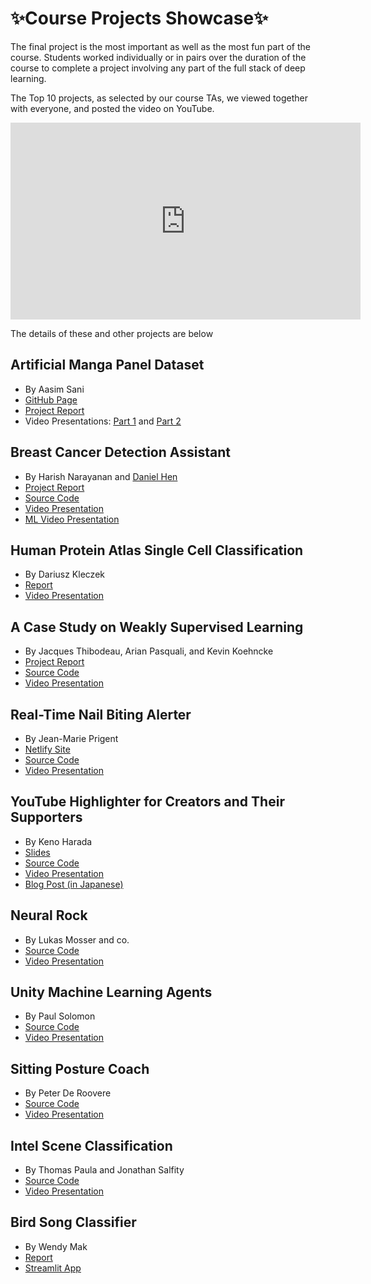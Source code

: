 # ✨Course Projects Showcase✨

The final project is the most important as well as the most fun part of the course.
Students worked individually or in pairs over the duration of the course to complete a project involving any part of the full stack of deep learning.

The Top 10 projects, as selected by our course TAs, we viewed together with everyone, and posted the video on YouTube.

<iframe width="560" height="315" src="https://www.youtube.com/embed/5LYD7YpfKlA" frameborder="0" allow="accelerometer; autoplay; clipboard-write; encrypted-media; gyroscope; picture-in-picture" allowfullscreen></iframe>

The details of these and other projects are below

## Artificial Manga Panel Dataset
- By Aasim Sani
- [GitHub Page](https://aasimsani.github.io/artificial_manga_panel_dataset/)
- [Project Report](https://github.com/aasimsani/artificial_manga_panel_dataset/)
- Video Presentations: [Part 1](https://www.loom.com/share/6836ea54eeee4772ae8f20465d329c3f) and [Part 2](https://www.loom.com/share/cf0bd5d5db6d461f9bb0e3b051a32842)

## Breast Cancer Detection Assistant
- By Harish Narayanan and [Daniel Hen](https://www.linkedin.com/in/daniel-hen/)
- [Project Report](http://scancer.org/about/)
- [Source Code](https://github.com/scancer-org)
- [Video Presentation](https://www.youtube.com/watch?v=PWFhQx7qzsc)
- [ML Video Presentation](https://www.loom.com/share/6644a3f2bd784001877cf25deb159296)

## Human Protein Atlas Single Cell Classification
- By Dariusz Kleczek
- [Report](https://www.kaggle.com/c/hpa-single-cell-image-classification/discussion/238365)
- [Video Presentation](https://www.loom.com/share/6638a45d98b046af95ba1683257aed9c)

## A Case Study on Weakly Supervised Learning
- By Jacques Thibodeau, Arian Pasquali, and Kevin Koehncke
- [Project Report](https://docs.google.com/document/d/1oRHR_fUFEEYFOyHkR0sqv50XQFplEhcQhY0QrMw4z7s/)
- [Source Code](https://github.com/JayThibs/Weak-Supervised-Learning-Case-Study)
- [Video Presentation](https://www.loom.com/share/8540e2519c634f43a6ff240fd0d0722c)

## Real-Time Nail Biting Alerter
- By Jean-Marie Prigent
- [Netlify Site](https://nailbiting-alerter.netlify.app/)
- [Source Code](https://gitlab.com/optik12/nail-biter/)
- [Video Presentation](https://www.loom.com/share/9a5309ab6cb247e7943e76cffb69f628)

## YouTube Highlighter for Creators and Their Supporters
- By Keno Harada
- [Slides](https://docs.google.com/presentation/d/13_8AKib5zc7VNdIf08_1vzFJZQRqmQI5Lo7zDWPhBx8/edit?usp=sharing)
- [Source Code](https://github.com/kenoharada/YouTube-Highlight)
- [Video Presentation](https://drive.google.com/file/d/1huN_bhuCTEW3P5YHYDaU79DNE5I57iBP/view?usp=sharing)
- [Blog Post (in Japanese)](https://qiita.com/Keno_dl/items/530730c3c2c44e568867)

## Neural Rock
- By Lukas Mosser and co.
- [Source Code](https://github.com/LukasMosser/neural_rock_typing)
- [Video Presentation](https://www.loom.com/share/95a3200af6b7405c9f59f1fe67da5bbe)

## Unity Machine Learning Agents
- By Paul Solomon
- [Source Code](https://github.com/solpaul/fsdl-unity-project)
- [Video Presentation](https://www.loom.com/share/7f53e82ec20b4a999af05e1ca3bfcb4b)

## Sitting Posture Coach
- By Peter De Roovere
- [Source Code](https://github.com/pderoovere/sitting-posture-coach)
- [Video Presentation](https://vimeo.com/549610959)

## Intel Scene Classification
- By Thomas Paula and Jonathan Salfity
- [Source Code](https://github.com/tspthomas/fsdl2021_project)
- [Video Presentation](https://www.youtube.com/watch?v=IRCdqQslQbU)

## Bird Song Classifier
- By Wendy Mak
- [Report](https://www.notion.so/wwymak/Bird-song-classifier-report-65e8d55f5b384d648216084c699e623c)
- [Streamlit App](https://share.streamlit.io/wwymak/birdsong_recognition/main/deploy/audio_app.py)
